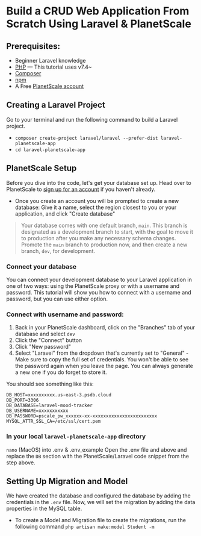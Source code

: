 # Build a CRUD Web Application From Scratch Using Laravel & PlanetScale
## Prerequisites:
* Beginner Laravel knowledge
* [PHP](https://www.php.net/manual/en/install.php) — This tutorial uses v7.4~
* [Composer](https://getcomposer.org/) 
* [npm](https://www.npmjs.com/)
* A Free [PlanetScale account](https://auth.planetscale.com/sign-up)

## Creating a Laravel Project
Go to your terminal and run the following command to build a Laravel project. 

*  `composer create-project laravel/laravel --prefer-dist laravel-planetscale-app`
* `cd laravel-planetscale-app`

## PlanetScale Setup 
Before you dive into the code, let's get your database set up. Head over to PlanetScale to [sign up for an account](https://planetscale.com/sign-up) if you haven't already.

* Once you create an account you will be prompted to create a new database:
Give it a name, select the region closest to you or your application, and click "Create database"

> Your database comes with one default branch, `main`. This branch is designated as a development branch to start, with the goal to move it to production after you make any necessary schema changes. Promote the `main` branch to production now, and then create a new branch, `dev`, for development. 

### Connect your database
You can connect your development database to your Laravel application in one of two ways: using the PlanetScale proxy or with a username and password. This tutorial will show you how to connect with a username and password, but you can use either option.

### Connect with username and password:
1. Back in your PlanetScale dashboard, click on the "Branches" tab of your database and select `dev`
2. Click the "Connect" button
3. Click "New password"
4. Select "Laravel" from the dropdown that's currently set to "General" - Make sure to copy the full set of credentials. You won't be able to see the password again when you leave the page. You can always generate a new one if you do forget to store it.

You should see something like this: 
```DB_CONNECTION=mysql
DB_HOST=xxxxxxxxxx.us-east-3.psdb.cloud
DB_PORT=3306
DB_DATABASE=laravel-mood-tracker
DB_USERNAME=xxxxxxxxxxx
DB_PASSWORD=pscale_pw_xxxxxx-xx-xxxxxxxxxxxxxxxxxxxxxxxx
MYSQL_ATTR_SSL_CA=/etc/ssl/cert.pem
```

### In your local `laravel-planetscale-app` directory 

`nano` (MacOS) into .env & .env_example
Open the .env file and above and replace the `DB` section with the PlanetScale/Laravel code snippet from the step above. 

## Setting Up Migration and Model
We have created the database and configured the database by adding the credentials in the `.env` file. Now, we will set the migration by adding the data properties in the MySQL table. 
* To create a Model and Migration file to create the migrations, run the following command `php artisan make:model Student -m`
